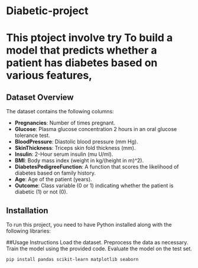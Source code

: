 # Diabetic-project 
# This ptoject involve try To build a model that predicts whether a patient has diabetes based on various features,

## Dataset Overview

The dataset contains the following columns:
- **Pregnancies**: Number of times pregnant.
- **Glucose**: Plasma glucose concentration 2 hours in an oral glucose tolerance test.
- **BloodPressure**: Diastolic blood pressure (mm Hg).
- **SkinThickness**: Triceps skin fold thickness (mm).
- **Insulin**: 2-Hour serum insulin (mu U/ml).
- **BMI**: Body mass index (weight in kg/(height in m)^2).
- **DiabetesPedigreeFunction**: A function that scores the likelihood of diabetes based on family history.
- **Age**: Age of the patient (years).
- **Outcome**: Class variable (0 or 1) indicating whether the patient is diabetic (1) or not (0).

## Installation

To run this project, you need to have Python installed along with the following libraries:

##Usage Instructions
Load the dataset.
Preprocess the data as necessary.
Train the model using the provided code.
Evaluate the model on the test set.

```bash
pip install pandas scikit-learn matplotlib seaborn
